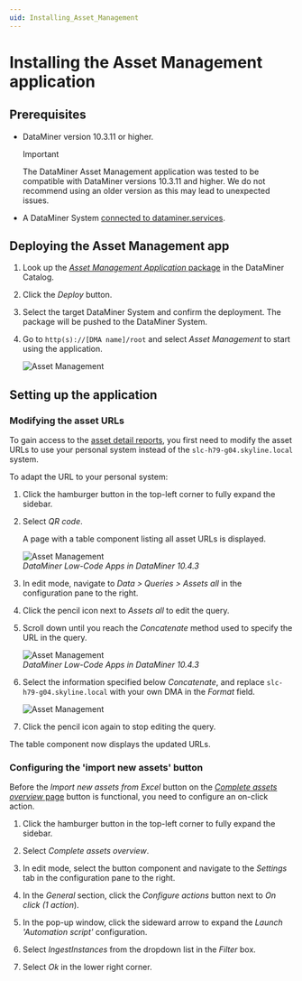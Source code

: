 ```yaml
---
uid: Installing_Asset_Management
---
```


# Installing the Asset Management application

## Prerequisites

- DataMiner version 10.3.11 or higher.

  > [!IMPORTANT]
  > The DataMiner Asset Management application was tested to be compatible with DataMiner versions 10.3.11 and higher. We do not recommend using an older version as this may lead to unexpected issues.

- A DataMiner System [connected to dataminer.services](xref:Connecting_your_DataMiner_System_to_the_cloud).

## Deploying the Asset Management app

1. Look up the [*Asset Management Application* package](https://catalog.dataminer.services/details/package/5159) in the DataMiner Catalog.

1. Click the *Deploy* button.

1. Select the target DataMiner System and confirm the deployment. The package will be pushed to the DataMiner System.

1. Go to `http(s)://[DMA name]/root` and select *Asset Management* to start using the application.

   ![Asset Management](~/user-guide/images/Asset_Management_Icon.png)

## Setting up the application

### Modifying the asset URLs

To gain access to the [asset detail reports](xref:Working_with_Asset_Management#asset-detail-reports), you first need to modify the asset URLs to use your personal system instead of the `slc-h79-g04.skyline.local` system.

To adapt the URL to your personal system:

1. Click the hamburger button in the top-left corner to fully expand the sidebar.

1. Select *QR code*.

   A page with a table component listing all asset URLs is displayed.

   ![Asset Management](~/user-guide/images/Asset_Management_url_Overview.png)<br/>*DataMiner Low-Code Apps in DataMiner 10.4.3*

1. In edit mode, navigate to *Data > Queries > Assets all* in the configuration pane to the right.

1. Click the pencil icon next to *Assets all* to edit the query.

1. Scroll down until you reach the *Concatenate* method used to specify the URL in the query.

   ![Asset Management](~/user-guide/images/Asset_Management_url.png)<br/>*DataMiner Low-Code Apps in DataMiner 10.4.3*

1. Select the information specified below *Concatenate*, and replace `slc-h79-g04.skyline.local` with your own DMA in the *Format* field.

   ![Asset Management](~/user-guide/images/Asset_Management_Change_url.png)

1. Click the pencil icon again to stop editing the query.

The table component now displays the updated URLs.

### Configuring the 'import new assets' button

Before the *Import new assets from Excel* button on the [*Complete assets overview* page](xref:Working_with_Asset_Management#the-complete-assets-overview-page) button is functional, you need to configure an on-click action.

1. Click the hamburger button in the top-left corner to fully expand the sidebar.

1. Select *Complete assets overview*.

1. In edit mode, select the button component and navigate to the *Settings* tab in the configuration pane to the right.

1. In the *General* section, click the *Configure actions* button next to *On click (1 action*).

1. In the pop-up window, click the sideward arrow to expand the *Launch 'Automation script'* configuration.

1. Select *IngestInstances* from the dropdown list in the *Filter* box.

1. Select *Ok* in the lower right corner.
